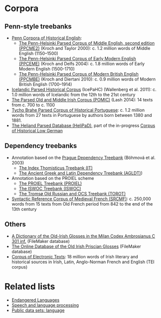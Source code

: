 # Corpora

## Penn-style treebanks

* [Penn Corpora of Historical English](https://www.ling.upenn.edu/hist-corpora/):
  * [The Penn-Helsinki Parsed Corpus of Middle English, second edition (PPCME2)](http://www.helsinki.fi/varieng/CoRD/corpora/PPCME2/) (Kroch and Taylor 2000): c. 1.2 million words of Middle English (1150–1500)
  * [The Penn-Helsinki Parsed Corpus of Early Modern English (PPCEME)](http://www.helsinki.fi/varieng/CoRD/corpora/PPCEME/) (Kroch and Delfs 2004): c. 1.8 million words of Early Modern English (1500-1710)
  * [The Penn-Helsinki Parsed Corpus of Modern British English (PPCMBE)](http://www.helsinki.fi/varieng/CoRD/corpora/PPCMBE/) (Kroch and Diertani 2010): c. 0.9 million words of Modern British English (1700–1914)
* [Icelandic Parsed Historical Corpus](http://www.linguist.is/icelandic_treebank/) (IcePaHC) (Wallenberg et al. 2011): c. 1.0 million words of Icelandic from the 12th to the 21st century
* [The Parsed Old and Middle Irish Corpus (POMIC)](https://www.dias.ie/celt/celt-publications-2/celt-the-parsed-old-and-middle-irish-corpus-pomic/) (Lash 2014): 14 texts from c. 700 to c. 1100
* [Tycho Brahe Parsed Corpus of Historical Portuguese](http://www.tycho.iel.unicamp.br/~tycho/corpus/en/): c. 1.2 million words from 27 texts in Portuguese by authors born between 1380 and 1881.
* [The Heliand Parsed Database (HeliPaD)](http://www.chlg.ac.uk/helipad/), part of the in-progress [Corpus of Historical Low German](http://www.chlg.ac.uk/)

## Dependency treebanks

* Annotation based on the [Prague Dependency Treebank](https://ufal.mff.cuni.cz/pdt) (Böhmová et al. 2003)
  * [The Index Thomisticus Treebank (IT)](http://itreebank.marginalia.it/)
  * [The Ancient Greek and Latin Dependency Treebank (AGLDT)](https://perseusdl.github.io/treebank_data/))
* Annotation based on the PROIEL scheme
  * [The PROIEL Treebank (PROIEL)](http://proiel.github.io)
  * [The ISWOC Treebank (ISWOC)](http://iswoc.github.io/)
  * [The Tromsø Old Russian and OCS Treebank (TOROT)](http://torottreebank.github.io/)
* [Syntactic Reference Corpus of Medieval French (SRCMF)](http://srcmf.org/index.html): c. 250,000 words from 15 texts from Old French period from 842 to the end of the 13th century

## Others

* [A Dictionary of the Old-Irish Glosses in the Milan Codex Ambrosianus C 301 inf.](http://www.univie.ac.at/indogermanistik/milan_glosses.htm) (FileMaker database)
* [The Online Database of the Old Irish Priscian Glosses](http://www.univie.ac.at/indogermanistik/priscian/) (FileMaker database)
* [Corpus of Electronic Texts](https://www.ucc.ie/celt/): 18 million words of Irish literary and historical sources in Irish, Latin, Anglo-Norman French and English (TEI corpus)

# Related lists

* [Endangered Languages](https://github.com/RichardLitt/endangered-languages)
* [Speech and language processing](https://github.com/edobashira/speech-language-processing)
* [Public data sets: language](https://github.com/caesar0301/awesome-public-datasets#natural-language)
